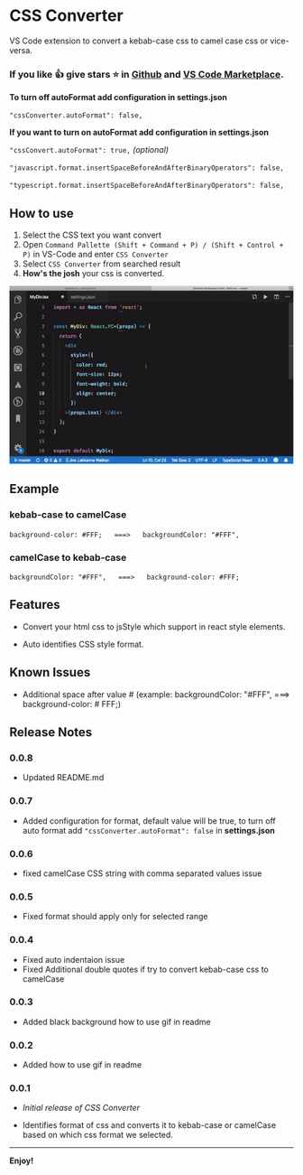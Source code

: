 # CSS Converter

VS Code extension to convert a kebab-case css to camel case css or vice-versa.

### If you like 👍 give stars ⭐️ in [Github](https://github.com/Lakkanna/css-converter) and [VS Code Marketplace](https://marketplace.visualstudio.com/items?itemName=Lakkannawalikar.css-converter&ssr=false#review-details).

  **To turn off autoFormat add configuration in settings.json**

  `"cssConverter.autoFormat": false,`

  **If you want to turn on autoFormat add configuration in settings.json**

  `"cssConvert.autoFormat": true,`  *(optional)*

  `"javascript.format.insertSpaceBeforeAndAfterBinaryOperators": false,`
  
  `"typescript.format.insertSpaceBeforeAndAfterBinaryOperators": false,`


## How to use
  1. Select the CSS text you want convert
  2. Open  `Command Pallette (Shift + Command + P) / (Shift + Control + P)` in VS-Code and enter `CSS Converter`
  3. Select `CSS Converter` from searched result
  4. **How's the josh** your css is converted.

![how to use](images/demo-kebab-camel.gif)

## Example
  ### **kebab-case to camelCase**
    background-color: #FFF;   ===>   backgroundColor: "#FFF",

  ### **camelCase to kebab-case**
    backgroundColor: "#FFF",   ===>   background-color: #FFF;

## Features

* Convert your html css to jsStyle which support in react style elements.

* Auto identifies CSS style format.

## Known Issues

* Additional space after value # (example: backgroundColor: "#FFF",  ===>  background-color: # FFF;)

## Release Notes

### 0.0.8
* Updated README.md

### 0.0.7
* Added configuration for format, default value will be true, to turn off auto format add `"cssConverter.autoFormat": false` in **settings.json**

### 0.0.6
* fixed camelCase CSS string with comma separated values issue

### 0.0.5
* Fixed format should apply only for selected range

### 0.0.4
* Fixed auto indentaion issue
* Fixed Additional double quotes if try to convert kebab-case css to camelCase

### 0.0.3
* Added black background how to use gif in readme

### 0.0.2
* Added how to use gif in readme

### 0.0.1
* *Initial release of CSS Converter*

* Identifies format of css and converts it to kebab-case or camelCase based on which css format we selected.

-----------------------------------------------------------------------------------------------------------


**Enjoy!**
